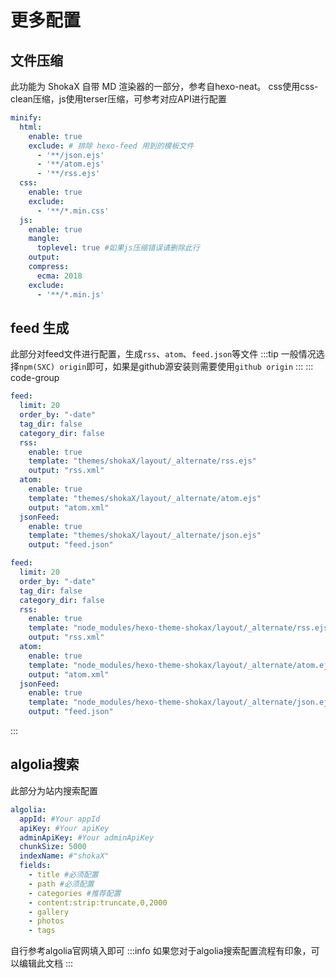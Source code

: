 # 更多配置
## 文件压缩
此功能为 ShokaX 自带 MD 渲染器的一部分，参考自hexo-neat。
css使用css-clean压缩，js使用terser压缩，可参考对应API进行配置
```yaml
minify:
  html:
    enable: true
    exclude: # 排除 hexo-feed 用到的模板文件
      - '**/json.ejs'
      - '**/atom.ejs'
      - '**/rss.ejs'
  css:
    enable: true
    exclude:
      - '**/*.min.css'
  js:
    enable: true
    mangle:
      toplevel: true #如果js压缩错误请删除此行
    output:
    compress:
      ecma: 2018
    exclude:
      - '**/*.min.js'
```

## feed 生成
此部分对feed文件进行配置，生成`rss`、`atom`、`feed.json`等文件
:::tip
一般情况选择`npm(SXC) origin`即可，如果是github源安装则需要使用`github origin`
:::
::: code-group
```yaml [github origin]
feed:
  limit: 20
  order_by: "-date"
  tag_dir: false
  category_dir: false
  rss:
    enable: true
    template: "themes/shokaX/layout/_alternate/rss.ejs"
    output: "rss.xml"
  atom:
    enable: true
    template: "themes/shokaX/layout/_alternate/atom.ejs"
    output: "atom.xml"
  jsonFeed:
    enable: true
    template: "themes/shokaX/layout/_alternate/json.ejs"
    output: "feed.json"
```

```yaml [npm(SXC) origin]
feed:
  limit: 20
  order_by: "-date"
  tag_dir: false
  category_dir: false
  rss:
    enable: true
    template: "node_modules/hexo-theme-shokax/layout/_alternate/rss.ejs"
    output: "rss.xml"
  atom:
    enable: true
    template: "node_modules/hexo-theme-shokax/layout/_alternate/atom.ejs"
    output: "atom.xml"
  jsonFeed:
    enable: true
    template: "node_modules/hexo-theme-shokax/layout/_alternate/json.ejs"
    output: "feed.json"
```
:::

## algolia搜索
此部分为站内搜索配置
```yaml
algolia:
  appId: #Your appId
  apiKey: #Your apiKey
  adminApiKey: #Your adminApiKey
  chunkSize: 5000
  indexName: #"shokaX"
  fields:
    - title #必须配置
    - path #必须配置
    - categories #推荐配置
    - content:strip:truncate,0,2000
    - gallery
    - photos
    - tags
```
自行参考algolia官网填入即可
:::info
如果您对于algolia搜索配置流程有印象，可以编辑此文档
:::